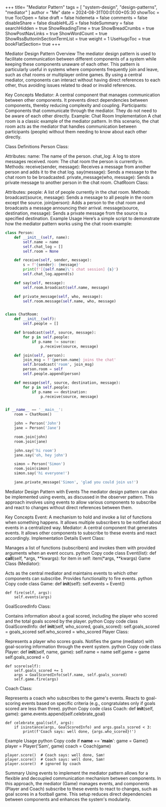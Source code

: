 +++
title= "Mediator Pattern"
tags = [ "system-design",  "design-patterns", "mediator" ]
author = "Me"
date = 2024-08-31T00:01:00+05:30
showToc = true
TocOpen = false
draft = false
hidemeta = false
comments = false
disableShare = false
disableHLJS = false
hideSummary = false
searchHidden = true
ShowReadingTime = true
ShowBreadCrumbs = true
ShowPostNavLinks = true
ShowWordCount = true
ShowRssButtonInSectionTermList = true
weight = 1
UseHugoToc = true
bookFlatSection= true
+++

Mediator Design Pattern Overview
The mediator design pattern is used to facilitate communication between different components of a system while keeping these components unaware of each other. This pattern is particularly useful in systems where components frequently join and leave, such as chat rooms or multiplayer online games. By using a central mediator, components can interact without having direct references to each other, thus avoiding issues related to dead or invalid references.

Key Concepts
Mediator: A central component that manages communication between other components. It prevents direct dependencies between components, thereby reducing complexity and coupling.
Participants: Components that communicate through the mediator. They do not need to be aware of each other directly.
Example: Chat Room Implementation
A chat room is a classic example of the mediator pattern. In this scenario, the chat room acts as the mediator that handles communication between participants (people) without them needing to know about each other directly.

Class Definitions
Person Class:

Attributes:
name: The name of the person.
chat_log: A log to store messages received.
room: The chat room the person is currently in.
Methods:
receive(sender, message): Receives a message from another person and adds it to the chat log.
say(message): Sends a message to the chat room to be broadcasted.
private_message(who, message): Sends a private message to another person in the chat room.
ChatRoom Class:

Attributes:
people: A list of people currently in the chat room.
Methods:
broadcast(source, message): Sends a message to all people in the room except the source.
join(person): Adds a person to the chat room and broadcasts a message announcing their arrival.
message(source, destination, message): Sends a private message from the source to a specified destination.
Example Usage
Here’s a simple script to demonstrate how the mediator pattern works using the chat room example:

```python
class Person:
    def __init__(self, name):
        self.name = name
        self.chat_log = []
        self.room = None

    def receive(self, sender, message):
        s = f'{sender}: {message}'
        print(f'[{self.name}\'s chat session] {s}')
        self.chat_log.append(s)

    def say(self, message):
        self.room.broadcast(self.name, message)

    def private_message(self, who, message):
        self.room.message(self.name, who, message)


class ChatRoom:
    def __init__(self):
        self.people = []

    def broadcast(self, source, message):
        for p in self.people:
            if p.name != source:
                p.receive(source, message)

    def join(self, person):
        join_msg = f'{person.name} joins the chat'
        self.broadcast('room', join_msg)
        person.room = self
        self.people.append(person)

    def message(self, source, destination, message):
        for p in self.people:
            if p.name == destination:
                p.receive(source, message)


if __name__ == '__main__':
    room = ChatRoom()

    john = Person('John')
    jane = Person('Jane')

    room.join(john)
    room.join(jane)

    john.say('hi room')
    jane.say('oh, hey john')

    simon = Person('Simon')
    room.join(simon)
    simon.say('hi everyone!')

    jane.private_message('Simon', 'glad you could join us!')
```

Mediator Design Pattern with Events
The mediator design pattern can also be implemented using events, as discussed in the observer pattern. This approach involves using events to allow various components to subscribe and react to changes without direct references between them.

Key Concepts
Event: A mechanism to hold and invoke a list of functions when something happens. It allows multiple subscribers to be notified about events in a centralized way.
Mediator: A central component that generates events. It allows other components to subscribe to these events and react accordingly.
Implementation Details
Event Class:

Manages a list of functions (subscribers) and invokes them with provided arguments when an event occurs.
python
Copy code
class Event(list):
    def __call__(self, *args, **kwargs):
        for item in self:
            item(*args, **kwargs)
Game Class (Mediator):

Acts as the central mediator and maintains events to which other components can subscribe.
Provides functionality to fire events.
python
Copy code
class Game:
    def __init__(self):
        self.events = Event()

    def fire(self, args):
        self.events(args)
GoalScoredInfo Class:

Contains information about a goal scored, including the player who scored and the total goals scored by the player.
python
Copy code
class GoalScoredInfo:
    def __init__(self, who_scored, goals_scored):
        self.goals_scored = goals_scored
        self.who_scored = who_scored
Player Class:

Represents a player who scores goals.
Notifies the game (mediator) with goal-scoring information through the event system.
python
Copy code
class Player:
    def __init__(self, name, game):
        self.name = name
        self.game = game
        self.goals_scored = 0

    def score(self):
        self.goals_scored += 1
        args = GoalScoredInfo(self.name, self.goals_scored)
        self.game.fire(args)
Coach Class:

Represents a coach who subscribes to the game's events.
Reacts to goal-scoring events based on specific criteria (e.g., congratulates only if goals scored are less than three).
python
Copy code
class Coach:
    def __init__(self, game):
        game.events.append(self.celebrate_goal)

    def celebrate_goal(self, args):
        if isinstance(args, GoalScoredInfo) and args.goals_scored < 3:
            print(f'Coach says: well done, {args.who_scored}!')
Example Usage
python
Copy code
if __name__ == '__main__':
    game = Game()
    player = Player('Sam', game)
    coach = Coach(game)

    player.score()  # Coach says: well done, Sam!
    player.score()  # Coach says: well done, Sam!
    player.score()  # ignored by coach
Summary
Using events to implement the mediator pattern allows for a flexible and decoupled communication mechanism between components. In this approach, the mediator (Game) manages events, and components (Player and Coach) subscribe to these events to react to changes, such as goal scores in a football game. This setup reduces direct dependencies between components and enhances the system's modularity.